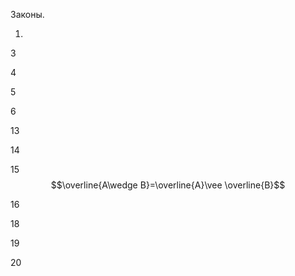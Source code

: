Законы.

1.

3

4

5

6

13

14

15 $$\overline{A\wedge B}=\overline{A}\vee \overline{B}$$

16

18

19

20

